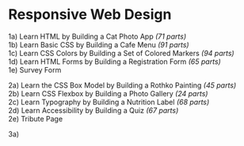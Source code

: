 # Responsive Web Design

1a) Learn HTML by Building a Cat Photo App								<em>(71 parts)</em><br/>
1b) Learn Basic CSS by Building a Cafe Menu								<em>(91 parts)</em><br/>
1c) Learn CSS Colors by Building a Set of Colored Markers	<em>(94 parts)</em><br/>
1d) Learn HTML Forms by Building a Registration Form			<em>(65 parts)</em><br/>
1e) Survey Form

2a) Learn the CSS Box Model by Building a Rothko Painting	<em>(45 parts)</em><br/>
2b) Learn CSS Flexbox by Building a Photo Gallery					<em>(24 parts)</em><br/>
2c) Learn Typography by Building a Nutrition Label				<em>(68 parts)</em><br/>
2d) Learn Accessibility by Building a Quiz								<em>(67 parts)</em><br/>
2e) Tribute Page

3a)

